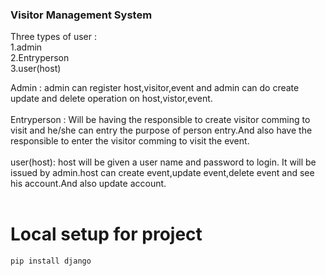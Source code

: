 ### Visitor Management System

Three types of user :<br/>
1.admin<br/>
2.Entryperson<br/>
3.user(host)<br/>

Admin : admin can register host,visitor,event and admin can do create update and delete operation on host,vistor,event.<br/><br/>
Entryperson : Will be having the responsible to create visitor comming to visit and he/she can entry the purpose of person entry.And also have the responsible to enter the visitor comming to visit the event. <br/><br/>
user(host): host will be given a user name and password to login. It will be issued by admin.host can create event,update event,delete event and see his account.And also update account.<br/><br/>

# Local setup for project
<pre><code>pip install django</code></pre>


